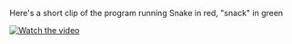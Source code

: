 Here's a short clip of the program running
Snake in red, "snack" in green


[![Watch the video](https://giphy.com/embed/TGo7E0wITI6YO9gMuE)](https://giphy.com/embed/TGo7E0wITI6YO9gMuE)
